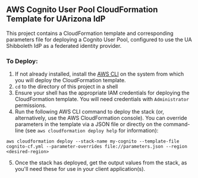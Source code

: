 ## AWS Cognito User Pool CloudFormation Template for UArizona IdP

This project contains a CloudFormation template and corresponding parameters file for deploying a Cognito User Pool, configured to use the UA Shibboleth IdP as a federated identity provider.

### To Deploy:

  1. If not already installed, install the [AWS CLI](https://docs.aws.amazon.com/cli/latest/userguide/cli-chap-install.html) on the system from which you will deploy the CloudFormation template.
  2. `cd` to the directory of this project in a shell
  3. Ensure your shell has the appropriate IAM credentials for deploying the CloudFormation template. You will need credentials with `Administrator` permissions.
  4. Run the following AWS CLI command to deploy the stack (or, alternatively, use the AWS CloudFormation console). You can override parameters in the template via a JSON file or directly on the command-line (see `aws cloudformation deploy help` for information):
  ```
  aws cloudformation deploy --stack-name my-cognito --template-file cognito-cf.yml --parameter-overrides file://parameters.json --region <desired-region>
  ```
  5. Once the stack has deployed, get the output values from the stack, as you'll need these for use in your client application(s).

